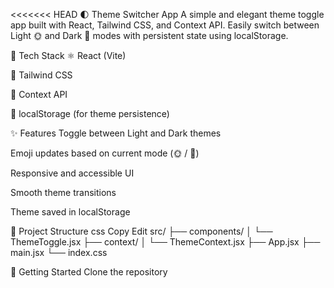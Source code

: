 <<<<<<< HEAD
🌓 Theme Switcher App
A simple and elegant theme toggle app built with React, Tailwind CSS, and Context API. Easily switch between Light 🌞 and Dark 🌙 modes with persistent state using localStorage.

🔧 Tech Stack
⚛️ React (Vite)

🎨 Tailwind CSS

🧠 Context API

💾 localStorage (for theme persistence)

✨ Features
Toggle between Light and Dark themes

Emoji updates based on current mode (🌞 / 🌙)

Responsive and accessible UI

Smooth theme transitions

Theme saved in localStorage

📂 Project Structure
css
Copy
Edit
src/
├── components/
│   └── ThemeToggle.jsx
├── context/
│   └── ThemeContext.jsx
├── App.jsx
├── main.jsx
└── index.css

🚀 Getting Started
Clone the repository


